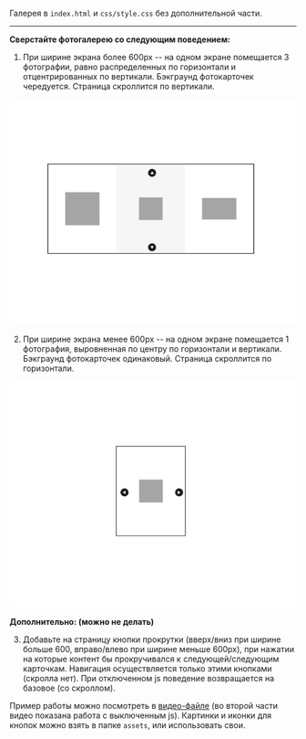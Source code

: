 Галерея в `index.html` и `css/style.css` без дополнительной части.

---

**Сверстайте фотогалерею со следующим поведением:**

1) При ширине экрана более 600px -- на одном экране помещается 3 фотографии, равно распределенных по горизонтали и отцентрированных по вертикали. Бэкграунд фотокарточек чередуется. Страница скроллится по вертикали.

![вертикальный лейаут](./layout/vertical.jpg)

2) При ширине экрана менее 600px -- на одном экране помещается 1 фотография, выровненная по центру по горизонтали и вертикали. Бэкграунд фотокарточек одинаковый. Страница скроллится по горизонтали.

![горизонтальный лейаут](./layout/horizontal.jpg)

**Дополнительно: (можно не делать)**

3) Добавьте на страницу кнопки прокрутки (вверх/вниз при ширине больше 600, вправо/влево при ширине меньше 600px), при нажатии на которые контент бы прокручивался к следующей/следующим карточкам. Навигация осуществляется только этими кнопками (скролла нет). При отключенном js поведение возвращается на базовое (со скроллом).

Пример работы можно посмотреть в [видео-файле](./layout/working_sample.webm) (во второй части видео показана работа с выключенным js). Картинки и иконки для кнопок можно взять в папке `assets`, или использовать свои.

